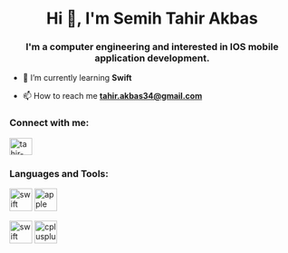 <h1 align="center">Hi 👋, I'm Semih Tahir Akbas</h1>
<h3 align="center">I'm a computer engineering and interested in IOS mobile application development.</h3>

- 🌱 I’m currently learning **Swift**

- 📫 How to reach me **tahir.akbas34@gmail.com**

<h3 align="left">Connect with me:</h3>
<p align="left">
<a href="https://linkedin.com/in/tahir-akbaş-9227b4196" target="blank"><img align="center" src="https://raw.githubusercontent.com/rahuldkjain/github-profile-readme-generator/master/src/images/icons/Social/linked-in-alt.svg" alt="tahir-akbaş-9227b4196" height="30" width="40" /></a>
</p>

<h3 align="left">Languages and Tools:</h3>
<p align="left">
  <img src="https://www.vectorlogo.zone/logos/swift/swift-icon.svg" alt="swift" width="40"/>
  <img src="https://upload.wikimedia.org/wikipedia/commons/3/31/Apple_logo_white.svg" alt="apple" width="40"/>
</p>
<p align="left">
  <img src="https://www.vectorlogo.zone/logos/firebase/firebase-icon.svg" alt="swift" width="40" height="40"/>
  <img src="https://www.vectorlogo.zone/logos/apple/apple-icon.svg" alt="cplusplus" width="40" height="40"/>
</p>
